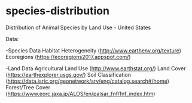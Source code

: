 # species-distribution

Distribution of Animal Species by Land Use - United States

Data:

-Species Data
Habitat Heterogeneity (http://www.earthenv.org/texture)
Ecoregions (https://ecoregions2017.appspot.com/)

-Land Data
Agricultural Land Use (http://www.earthstat.org/)
Land Cover (https://earthexplorer.usgs.gov/)
Soil Classification (https://data.isric.org/geonetwork/srv/eng/catalog.search#/home)
Forest/Tree Cover (https://www.eorc.jaxa.jp/ALOS/en/palsar_fnf/fnf_index.htm)

